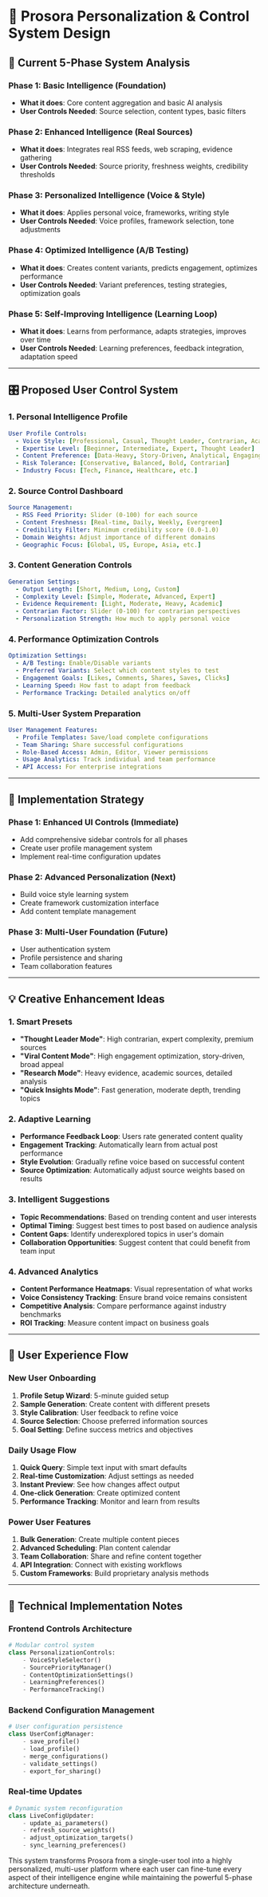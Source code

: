 # 🎯 Prosora Personalization & Control System Design

## 🧠 **Current 5-Phase System Analysis**

### **Phase 1: Basic Intelligence** (Foundation)
- **What it does**: Core content aggregation and basic AI analysis
- **User Controls Needed**: Source selection, content types, basic filters

### **Phase 2: Enhanced Intelligence** (Real Sources)
- **What it does**: Integrates real RSS feeds, web scraping, evidence gathering
- **User Controls Needed**: Source priority, freshness weights, credibility thresholds

### **Phase 3: Personalized Intelligence** (Voice & Style)
- **What it does**: Applies personal voice, frameworks, writing style
- **User Controls Needed**: Voice profiles, framework selection, tone adjustments

### **Phase 4: Optimized Intelligence** (A/B Testing)
- **What it does**: Creates content variants, predicts engagement, optimizes performance
- **User Controls Needed**: Variant preferences, testing strategies, optimization goals

### **Phase 5: Self-Improving Intelligence** (Learning Loop)
- **What it does**: Learns from performance, adapts strategies, improves over time
- **User Controls Needed**: Learning preferences, feedback integration, adaptation speed

---

## 🎛️ **Proposed User Control System**

### **1. Personal Intelligence Profile**
```yaml
User Profile Controls:
  - Voice Style: [Professional, Casual, Thought Leader, Contrarian, Academic]
  - Expertise Level: [Beginner, Intermediate, Expert, Thought Leader]
  - Content Preference: [Data-Heavy, Story-Driven, Analytical, Engaging]
  - Risk Tolerance: [Conservative, Balanced, Bold, Contrarian]
  - Industry Focus: [Tech, Finance, Healthcare, etc.]
```

### **2. Source Control Dashboard**
```yaml
Source Management:
  - RSS Feed Priority: Slider (0-100) for each source
  - Content Freshness: [Real-time, Daily, Weekly, Evergreen]
  - Credibility Filter: Minimum credibility score (0.0-1.0)
  - Domain Weights: Adjust importance of different domains
  - Geographic Focus: [Global, US, Europe, Asia, etc.]
```

### **3. Content Generation Controls**
```yaml
Generation Settings:
  - Output Length: [Short, Medium, Long, Custom]
  - Complexity Level: [Simple, Moderate, Advanced, Expert]
  - Evidence Requirement: [Light, Moderate, Heavy, Academic]
  - Contrarian Factor: Slider (0-100) for contrarian perspectives
  - Personalization Strength: How much to apply personal voice
```

### **4. Performance Optimization Controls**
```yaml
Optimization Settings:
  - A/B Testing: Enable/Disable variants
  - Preferred Variants: Select which content styles to test
  - Engagement Goals: [Likes, Comments, Shares, Saves, Clicks]
  - Learning Speed: How fast to adapt from feedback
  - Performance Tracking: Detailed analytics on/off
```

### **5. Multi-User System Preparation**
```yaml
User Management Features:
  - Profile Templates: Save/load complete configurations
  - Team Sharing: Share successful configurations
  - Role-Based Access: Admin, Editor, Viewer permissions
  - Usage Analytics: Track individual and team performance
  - API Access: For enterprise integrations
```

---

## 🚀 **Implementation Strategy**

### **Phase 1: Enhanced UI Controls (Immediate)**
- Add comprehensive sidebar controls for all phases
- Create user profile management system
- Implement real-time configuration updates

### **Phase 2: Advanced Personalization (Next)**
- Build voice style learning system
- Create framework customization interface
- Add content template management

### **Phase 3: Multi-User Foundation (Future)**
- User authentication system
- Profile persistence and sharing
- Team collaboration features

---

## 💡 **Creative Enhancement Ideas**

### **1. Smart Presets**
- **"Thought Leader Mode"**: High contrarian, expert complexity, premium sources
- **"Viral Content Mode"**: High engagement optimization, story-driven, broad appeal
- **"Research Mode"**: Heavy evidence, academic sources, detailed analysis
- **"Quick Insights Mode"**: Fast generation, moderate depth, trending topics

### **2. Adaptive Learning**
- **Performance Feedback Loop**: Users rate generated content quality
- **Engagement Tracking**: Automatically learn from actual post performance
- **Style Evolution**: Gradually refine voice based on successful content
- **Source Optimization**: Automatically adjust source weights based on results

### **3. Intelligent Suggestions**
- **Topic Recommendations**: Based on trending content and user interests
- **Optimal Timing**: Suggest best times to post based on audience analysis
- **Content Gaps**: Identify underexplored topics in user's domain
- **Collaboration Opportunities**: Suggest content that could benefit from team input

### **4. Advanced Analytics**
- **Content Performance Heatmaps**: Visual representation of what works
- **Voice Consistency Tracking**: Ensure brand voice remains consistent
- **Competitive Analysis**: Compare performance against industry benchmarks
- **ROI Tracking**: Measure content impact on business goals

---

## 🎯 **User Experience Flow**

### **New User Onboarding**
1. **Profile Setup Wizard**: 5-minute guided setup
2. **Sample Generation**: Create content with different presets
3. **Style Calibration**: User feedback to refine voice
4. **Source Selection**: Choose preferred information sources
5. **Goal Setting**: Define success metrics and objectives

### **Daily Usage Flow**
1. **Quick Query**: Simple text input with smart defaults
2. **Real-time Customization**: Adjust settings as needed
3. **Instant Preview**: See how changes affect output
4. **One-click Generation**: Create optimized content
5. **Performance Tracking**: Monitor and learn from results

### **Power User Features**
1. **Bulk Generation**: Create multiple content pieces
2. **Advanced Scheduling**: Plan content calendar
3. **Team Collaboration**: Share and refine content together
4. **API Integration**: Connect with existing workflows
5. **Custom Frameworks**: Build proprietary analysis methods

---

## 🔧 **Technical Implementation Notes**

### **Frontend Controls Architecture**
```python
# Modular control system
class PersonalizationControls:
    - VoiceStyleSelector()
    - SourcePriorityManager()
    - ContentOptimizationSettings()
    - LearningPreferences()
    - PerformanceTracking()
```

### **Backend Configuration Management**
```python
# User configuration persistence
class UserConfigManager:
    - save_profile()
    - load_profile()
    - merge_configurations()
    - validate_settings()
    - export_for_sharing()
```

### **Real-time Updates**
```python
# Dynamic system reconfiguration
class LiveConfigUpdater:
    - update_ai_parameters()
    - refresh_source_weights()
    - adjust_optimization_targets()
    - sync_learning_preferences()
```

This system transforms Prosora from a single-user tool into a highly personalized, multi-user platform where each user can fine-tune every aspect of their intelligence engine while maintaining the powerful 5-phase architecture underneath.